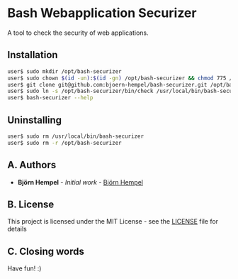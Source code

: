 # Bash Webapplication Securizer

A tool to check the security of web applications.

## Installation

```bash
user$ sudo mkdir /opt/bash-securizer
user$ sudo chown $(id -un):$(id -gn) /opt/bash-securizer && chmod 775 /opt/bash-securizer
user$ git clone git@github.com:bjoern-hempel/bash-securizer.git /opt/bash-securizer/.
user$ sudo ln -s /opt/bash-securizer/bin/check /usr/local/bin/bash-securizer
user$ bash-securizer --help
```

## Uninstalling

```bash
user$ sudo rm /usr/local/bin/bash-securizer
user$ sudo rm -r /opt/bash-securizer
```

## A. Authors

* **Björn Hempel** - *Initial work* - [Björn Hempel](https://github.com/bjoern-hempel)

## B. License

This project is licensed under the MIT License - see the [LICENSE](LICENSE) file for details

## C. Closing words

Have fun! :)
